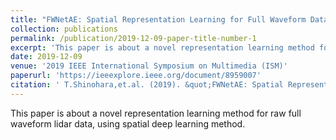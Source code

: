 ```yaml
---
title: "FWNetAE: Spatial Representation Learning for Full Waveform Data Using Deep Learning"
collection: publications
permalink: /publication/2019-12-09-paper-title-number-1
excerpt: 'This paper is about a novel representation learning method for raw full waveform lidar data, using spatial deep learning method.'
date: 2019-12-09
venue: '2019 IEEE International Symposium on Multimedia (ISM)'
paperurl: 'https://ieeexplore.ieee.org/document/8959007'
citation: ' T.Shinohara,et.al. (2019). &quot;FWNetAE: Spatial Representation Learning for Full Waveform Data Using Deep Learning.&quot; <i>2019 IEEE International Symposium on Multimedia (ISM)</i>.'
---
```

This paper is about a novel representation learning method for raw full waveform lidar data, using spatial deep learning method.
<!-- コメントアウトしたい内容 -->
<!-- 
[Download paper here](http://academicpages.github.io/files/paper1.pdf)

Recommended citation: Your Name, You. (2009). "Paper Title Number 1." <i>Journal 1</i>. 1(1).
-->

